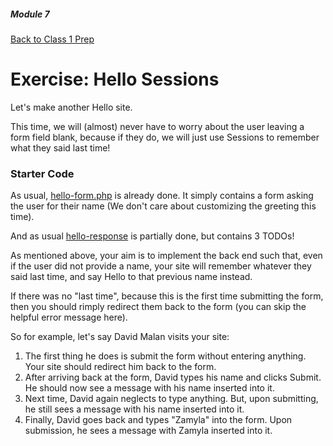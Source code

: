 ##### Module 7

[Back to Class 1 Prep](../class1-prep)

# Exercise: Hello Sessions

Let's make another Hello site. 

This time, we will (almost) never have to worry about the user leaving a form field blank, because if they do, we will just use Sessions to remember what they said last time! 

### Starter Code

As usual, [hello-form.php](./hello-form.html) is already done. It simply contains a form asking the user for their name (We don't care about customizing the greeting this time).

And as usual [hello-response](./hello-response.html) is partially done, but contains 3 TODOs! 

As mentioned above, your aim is to implement the back end such that, even if the user did not provide a name, your site will remember whatever they said last time, and say Hello to that previous name instead.

If there was no "last time", because this is the first time submitting the form, then you should rimply redirect them back to the form (you can skip the helpful error message here).

So for example, let's say David Malan visits your site:

1. The first thing he does is submit the form without entering anything. Your site should redirect him back to the form.
2. After arriving back at the form, David types his name and clicks Submit. He should now see a message with his name inserted into it.
3. Next time, David again neglects to type anything. But, upon submitting, he still sees a message with his name inserted into it.
4. Finally, David goes back and types "Zamyla" into the form. Upon submission, he sees a message with Zamyla inserted into it.

